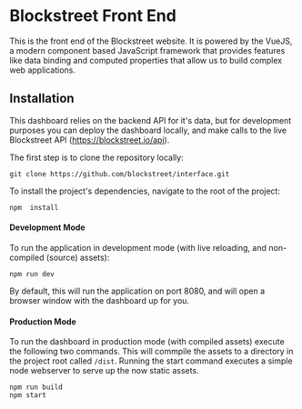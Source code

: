 # Blockstreet Front End
This is the front end of the Blockstreet website. It is powered by the VueJS, a modern component based JavaScript framework that provides features like data binding and computed properties that allow us to build complex web applications.

## Installation
This dashboard relies on the backend API for it's data, but for development purposes you can deploy the dashboard locally, and make calls to the live Blockstreet API (https://blockstreet.io/api).

The first step is to clone the repository locally:
```
git clone https://github.com/blockstreet/interface.git
```

To install the project's dependencies, navigate to the root of the project:
```
npm  install
```

#### Development Mode
To run the application in development mode (with live reloading, and non-compiled (source) assets):
```
npm run dev
```

By default, this will run the application on port 8080, and will open a browser window with the dashboard up for you.

#### Production Mode
To run the dashboard in production mode (with compiled assets) execute the following two commands. This will commpile the assets to a directory in the project root called `/dist`. Running the start command executes a simple node webserver to serve up the now static assets.

```
npm run build
npm start
```

